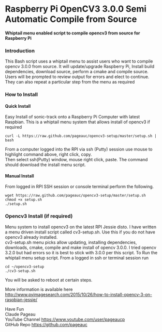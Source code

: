 # Raspberry Pi OpenCV3 3.0.0 Semi Automatic Compile from Source
#### Whiptail menu enabled script to compile opencv3 from source for Raspberry Pi  

### Introduction
This Bash script uses a whiptail menu to assist users who want to compile opencv 3.0.0 from source.
It will update/upgrade Raspberry Pi, Install build dependencies, download source, perform a cmake and compile source.
Users will be prompted to review output for errors and elect to continue.  They can also repeat a particular step from
the menu as required

### How to Install

#### Quick Install   
Easy Install of sonic-track onto a Raspberry Pi Computer with latest Raspbian.
This is a whiptail menu system that allows install of opencv3 if required 

    curl -L https://raw.github.com/pageauc/opencv3-setup/master/setup.sh | bash

From a computer logged into the RPI via ssh (Putty) session use mouse to highlight command above, right click, copy.  
Then select ssh(Putty) window, mouse right click, paste.  The command should 
download the install menu script.

#### Manual Install   
From logged in RPI SSH session or console terminal perform the following.

    wget https://raw.github.com/pageauc/opencv3-setup/master/setup.sh
    chmod +x setup.sh
    ./setup.sh

### Opencv3 Install (if required)
Menu system to install opencv3 on the latest RPI Jessie disto. I have written a menu driven
install script called cv3-setup.sh.  Use this if you do not have opencv3 already installed.  
cv3-setup.sh menu picks allow updating, installing dependencies, downloads, cmake, compile and make install of opencv 3.0.0.
I tried opencv 3.2.0 but had errors so it is best to stick with 3.0.0 per this script.
To Run the whiptail menu setup script.  From a logged in ssh or terminal session run

    cd ~/opencv3-setup
    ./cv3-setup.sh    
 
You will be asked to reboot at certain steps.  

More information is available here http://www.pyimagesearch.com/2015/10/26/how-to-install-opencv-3-on-raspbian-jessie/ 
    
Have Fun   
Claude Pageau    
YouTube Channel https://www.youtube.com/user/pageaucp   
GitHub Repo https://github.com/pageauc

